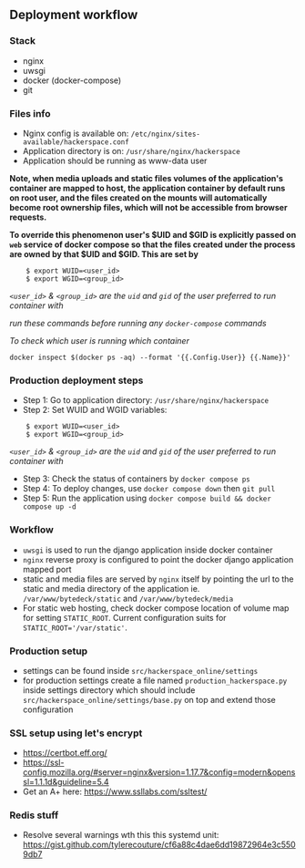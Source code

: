 ## Deployment workflow

### Stack
- nginx
- uwsgi
- docker (docker-compose)
- git

### Files info
- Nginx config is available on: ``/etc/nginx/sites-available/hackerspace.conf``
- Application directory is on: ``/usr/share/nginx/hackerspace``
- Application should be running as www-data user

**Note, when media uploads and static files volumes of the application's container are mapped to host, the application container by default runs on root user, and the files created on the mounts will automatically become root ownership files, which will not be accessible from browser requests.**

**To override this phenomenon user's $UID and $GID is explicitly passed on `web` service of docker compose so that the files created under the process are owned by that $UID and $GID. This are set by**
```shell script
    $ export WUID=<user_id>
    $ export WGID=<group_id>
```
_`<user_id>` & `<group_id>` are the `uid` and `gid` of the user preferred to run container with_

_run these commands before running any `docker-compose` commands_

_To check which user is running which container_
```shell script
docker inspect $(docker ps -aq) --format '{{.Config.User}} {{.Name}}'
```


### Production deployment steps
- Step 1: Go to application directory: ``/usr/share/nginx/hackerspace``
- Step 2: Set WUID and WGID variables:
```shell script
    $ export WUID=<user_id>
    $ export WGID=<group_id>
```
_`<user_id>` & `<group_id>` are the `uid` and `gid` of the user preferred to run container with_

- Step 3: Check the status of containers by ``docker compose ps``
- Step 4: To deploy changes, use ``docker compose down`` then ``git pull``
- Step 5: Run the application using ``docker compose build && docker compose up -d``


### Workflow
- ``uwsgi`` is used to run the django application inside docker container
- ``nginx`` reverse proxy is configured to point the docker django application mapped port
- static and media files are served by ``nginx`` itself by pointing the url to the static and media directory of the application ie. ``/var/www/bytedeck/static`` and ``/var/www/bytedeck/media``
- For static web hosting, check docker compose location of volume map for setting `STATIC_ROOT`. Current configuration suits for `STATIC_ROOT='/var/static'`.


### Production setup
- settings can be found inside ``src/hackerspace_online/settings``
- for production settings create a file named ``production_hackerspace.py`` inside settings directory which should include ``src/hackerspace_online/settings/base.py`` on top and extend those configuration


### SSL setup using let's encrypt
- https://certbot.eff.org/
- https://ssl-config.mozilla.org/#server=nginx&version=1.17.7&config=modern&openssl=1.1.1d&guideline=5.4
- Get an A+ here: https://www.ssllabs.com/ssltest/

### Redis stuff

- Resolve several warnings wth this this systemd unit: https://gist.github.com/tylerecouture/cf6a88c4dae6dd19872964e3c5509db7


